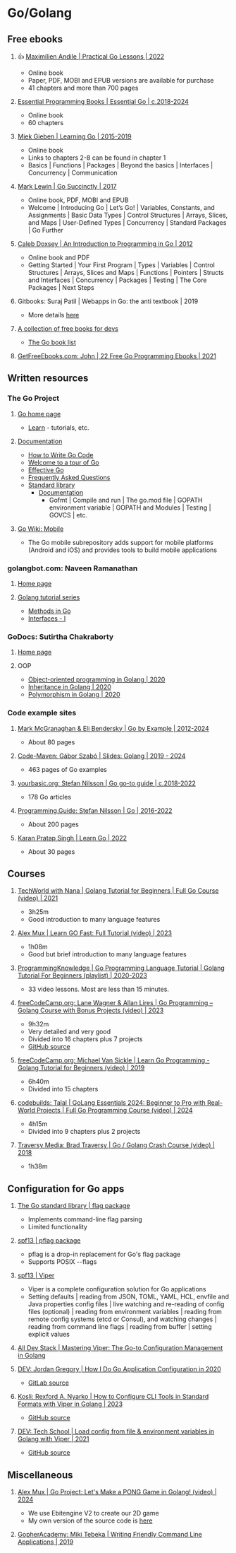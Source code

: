 # Go/Golang

## Free ebooks

1. :thumbsup: [Maximilien Andile | Practical Go Lessons | 2022](https://www.practical-go-lessons.com/)
   - Online book
   - Paper, PDF, MOBI and EPUB versions are available for purchase
   - 41 chapters and more than 700 pages

1. [Essential Programming Books | Essential Go | c.2018-2024](https://www.programming-books.io/essential/go/)
   - Online book
   - 60 chapters

1. [Miek Gieben | Learning Go | 2015-2019](https://miek.nl/go/)
   - Online book
   - Links to chapters 2-8 can be found in chapter 1
   - Basics | Functions | Packages | Beyond the basics | Interfaces | Concurrency | Communication

1. [Mark Lewin | Go Succinctly | 2017](https://www.syncfusion.com/succinctly-free-ebooks/go-succinctly)
   - Online book, PDF, MOBI and EPUB
   - Welcome | Introducing Go | Let’s Go! | Variables, Constants, and Assignments |
     Basic Data Types | Control Structures | Arrays, Slices, and Maps |
     User-Defined Types | Concurrency | Standard Packages | Go Further

1. [Caleb Doxsey | An Introduction to Programming in Go | 2012](https://www.golang-book.com/books/intro)
   - Online book and PDF
   - Getting Started | Your First Program | Types | Variables | Control Structures |
     Arrays, Slices and Maps | Functions | Pointers | Structs and Interfaces |
     Concurrency | Packages | Testing | The Core Packages | Next Steps

1. Gitbooks: Suraj Patil | Webapps in Go: the anti textbook | 2019
   - More details [here](https://github.com/grantj-re3/HandyIctDoco/blob/master/languages/go/Links_GoWebCRUD.md#web-app-doco)

1. [A collection of free books for devs](https://devfreebooks.github.io/)
   - [The Go book list](https://devfreebooks.github.io/go/)

1. [GetFreeEbooks.com: John | 22 Free Go Programming Ebooks | 2021](https://www.getfreeebooks.com/22-free-go-programming-ebooks/)


## Written resources

### The Go Project

1. [Go home page](https://go.dev/)
   - [Learn](https://go.dev/learn/) - tutorials, etc.

1. [Documentation](https://go.dev/doc/)
   - [How to Write Go Code](https://go.dev/doc/code)
   - [Welcome to a tour of Go](https://go.dev/tour/list)
   - [Effective Go](https://go.dev/doc/effective_go)
   - [Frequently Asked Questions](https://go.dev/doc/faq)
   - [Standard library](https://pkg.go.dev/std)
     * [Documentation](https://pkg.go.dev/cmd/go)
       + Gofmt | Compile and run | The go.mod file |
         GOPATH environment variable |
         GOPATH and Modules | Testing | GOVCS | etc.

1. [Go Wiki: Mobile](https://go.dev/wiki/Mobile)
   - The Go mobile subrepository adds support for mobile platforms
     (Android and iOS) and provides tools to build mobile applications

### golangbot.com: Naveen Ramanathan

1. [Home page](https://golangbot.com/)

1. [Golang tutorial series](https://golangbot.com/learn-golang-series/)
   * [Methods in Go](https://golangbot.com/methods/)
   * [Interfaces - I](https://golangbot.com/interfaces-part-1/)


### GoDocs: Sutirtha Chakraborty

1. [Home page](https://golangdocs.com/)

1. OOP
   * [Object-oriented programming in Golang | 2020](https://golangdocs.com/object-oriented-programming-in-golang)
   * [Inheritance in Golang | 2020](https://golangdocs.com/inheritance-in-golang)
   * [Polymorphism in Golang | 2020](https://golangdocs.com/polymorphism-in-golang)


### Code example sites

1. [Mark McGranaghan & Eli Bendersky | Go by Example | 2012-2024](https://gobyexample.com/)
   - About 80 pages

1. [Code-Maven: Gábor Szabó | Slides: Golang | 2019 - 2024](https://slides.code-maven.com/golang/toc.html)
   - 463 pages of Go examples

1. [yourbasic.org: Stefan Nilsson | Go go-to guide | c.2018-2022](https://yourbasic.org/golang/)
   - 178 Go articles

1. [Programming.Guide: Stefan Nilsson | Go | 2016-2022](https://programming.guide/go/)
   - About 200 pages

1. [Karan Pratap Singh | Learn Go | 2022](https://www.karanpratapsingh.com/courses/go)
   - About 30 pages


## Courses

1. [TechWorld with Nana | Golang Tutorial for Beginners | Full Go Course (video) | 2021](https://www.youtube.com/watch?v=yyUHQIec83I)
   - 3h25m
   - Good introduction to many language features

1. [Alex Mux | Learn GO Fast: Full Tutorial (video) | 2023](https://www.youtube.com/watch?v=8uiZC0l4Ajw)
   - 1h08m
   - Good but brief introduction to many language features

1. [ProgrammingKnowledge | Go Programming Language Tutorial | Golang Tutorial For Beginners (playlist) | 2020-2023](https://www.youtube.com/playlist?list=PLS1QulWo1RIaRoN4vQQCYHWDuubEU8Vij)
   - 33 video lessons. Most are less than 15 minutes.

1. [freeCodeCamp.org: Lane Wagner & Allan Lires | Go Programming – Golang Course with Bonus Projects (video) | 2023](https://www.youtube.com/watch?v=un6ZyFkqFKo)
   - 9h32m
   - Very detailed and very good
   - Divided into 16 chapters plus 7 projects
   - [GitHub source](https://github.com/bootdotdev/fcc-learn-golang-assets)

1. [freeCodeCamp.org: Michael Van Sickle | Learn Go Programming - Golang Tutorial for Beginners (video) | 2019](https://www.youtube.com/watch?v=YS4e4q9oBaU)
   - 6h40m
   - Divided into 15 chapters

1. [codebuilds: Talal | GoLang Essentials 2024: Beginner to Pro with Real-World Projects | Full Go Programming Course (video) | 2024](https://www.youtube.com/watch?v=0hChKDYOKd8)
   - 4h15m
   - Divided into 9 chapters plus 2 projects

1. [Traversy Media: Brad Traversy | Go / Golang Crash Course (video) | 2018](https://www.youtube.com/watch?v=SqrbIlUwR0U)
   - 1h38m


## Configuration for Go apps

1. [The Go standard library | flag package](https://pkg.go.dev/flag)
   - Implements command-line flag parsing
   - Limited functionality

1. [spf13 | pflag package](https://github.com/spf13/pflag/)
   - pflag is a drop-in replacement for Go's flag package
   - Supports POSIX --flags

1. [spf13 | Viper](https://github.com/spf13/viper)
   - Viper is a complete configuration solution for Go applications
   - Setting defaults | reading from JSON, TOML, YAML, HCL, envfile and Java properties config files |
     live watching and re-reading of config files (optional) | reading from environment variables |
     reading from remote config systems (etcd or Consul), and watching changes |
     reading from command line flags | reading from buffer | setting explicit values

1. [All Dev Stack | Mastering Viper: The Go-to Configuration Management in Golang](https://www.alldevstack.com/golang-viper/intro.html)
1. [DEV: Jordan Gregory | How I Do Go Application Configuration in 2020](https://dev.to/j4ng5y/how-i-do-go-application-configuration-in-2020-336b)
   - [GitLab source](https://gitlab.com/j4ng5y/how-i-write-go-configs-in-2020)
1. [Kosli: Rexford A. Nyarko | How to Configure CLI Tools in Standard Formats with Viper in Golang | 2023](https://www.kosli.com/blog/how-to-configure-cli-tools-in-standard-formats-with-viper-in-golang/)
   - [GitHub source](https://github.com/rexfordnyrk/webshot)
1. [DEV: Tech School | Load config from file & environment variables in Golang with Viper | 2021](https://dev.to/techschoolguru/load-config-from-file-environment-variables-in-golang-with-viper-2j2d)
   - [GitHub source](https://github.com/techschool/simplebank)


## Miscellaneous

1. [Alex Mux | Go Project: Let's Make a PONG Game in Golang! (video) | 2024](https://www.youtube.com/watch?v=V_OGeYj6p00)
   - We use Ebitengine V2 to create our 2D game
   - My own version of the source code is [here](code-examples/go_pong)

1. [GopherAcademy: Miki Tebeka | Writing Friendly Command Line Applications | 2019](https://blog.gopheracademy.com/advent-2019/cmdline/)

